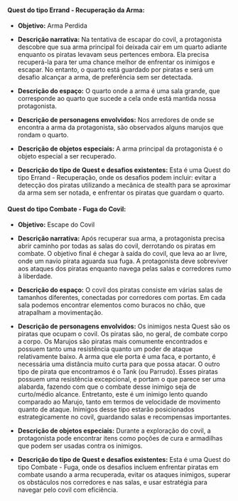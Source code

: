 #### Quest do tipo Errand - Recuperação da Arma:

- **Objetivo:** Arma Perdida

- **Descrição narrativa:** Na tentativa de escapar do covil, a protagonista descobre que sua arma principal foi deixada cair em um quarto adiante enquanto os piratas levavam seus pertences embora. Ela precisa recuperá-la para ter uma chance melhor de enfrentar os inimigos e escapar. No entanto, o quarto está guardado por piratas e será um desafio alcançar a arma, de preferência sem ser detectada.

- **Descrição do espaço:** O quarto onde a arma é uma sala grande, que corresponde ao quarto que sucede a cela onde está mantida nossa protagonista.

- **Descrição de personagens envolvidos:** Nos arredores de onde se encontra a arma da protagonista, são observados alguns marujos que rondam o quarto.

- **Descrição de objetos especiais:** A arma principal da protagonista é o objeto especial a ser recuperado.

- **Descrição do tipo de Quest e desafios existentes:** Esta é uma Quest do tipo Errand - Recuperação, onde os desafios podem incluir: evitar a detecção dos piratas utilizando a mecânica de stealth para se aproximar da arma sem ser notada, e enfrentar os piratas que guardam o quarto.


#### Quest do tipo Combate - Fuga do Covil:

- **Objetivo:** Escape do Covil

- **Descrição narrativa:** Após recuperar sua arma, a protagonista precisa abrir caminho por todas as salas do covil, derrotando os piratas em combate. O objetivo final é chegar à saída do covil, que leva ao ar livre, onde um navio pirata aguarda sua fuga. A protagonista deve sobreviver aos ataques dos piratas enquanto navega pelas salas e corredores rumo à liberdade.

- **Descrição do espaço:** O covil dos piratas consiste em várias salas de tamanhos diferentes, conectadas por corredores com portas. Em cada sala podemos encontrar elementos como buracos no chão, que atrapalham a movimentação.

- **Descrição de personagens envolvidos:** Os inimigos nesta Quest são os piratas que ocupam o covil. Os piratas são, no geral, de combate corpo a corpo. Os Marujos são piratas mais comumente encontrados e possuem tanto uma resistência quanto um poder de ataque relativamente baixo. A arma que ele porta é uma faca, e portanto, é necessária uma distância muito curta para que possa atacar. O outro tipo de pirata que encontramos é o Tank (ou Parrudo). Esses piratas possuem uma resistência excepcional, e portam o que parece ser uma alabarda, fazendo com que o combate desse inimigo seja de curto/médio alcance. Entretanto, este é um inimigo lento quando comparado ao Marujo, tanto em termos de velocidade de movimento quanto de ataque. Inimigos desse tipo estarão posicionados estrategicamente no covil, guardando salas e recompensas importantes.

- **Descrição de objetos especiais:** Durante a exploração do covil, a protagonista pode encontrar itens como poções de cura e armadilhas que podem ser usadas contra os inimigos.

- **Descrição do tipo de Quest e desafios existentes:** Esta é uma Quest do tipo Combate - Fuga, onde os desafios incluem enfrentar piratas em combate usando a arma recuperada, evitar os ataques inimigos, superar os obstáculos nos corredores e nas salas, e usar estratégia para navegar pelo covil com eficiência.
